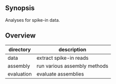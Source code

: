 ## Synopsis

Analyses for spike-in data.

## Overview

| directory  | description                   |
|------------|-------------------------------|
| data       | extract spike-in reads        |
| assembly   | run various assembly methods  |
| evaluation | evaluate assemblies           |
